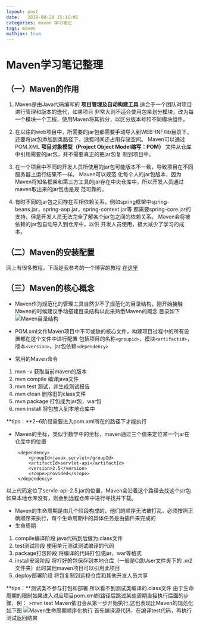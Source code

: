 ```yaml
---
layout: post
date:   2018-08-28 15:16:05
categories: maven 学习笔记
tags: maven
mathjax: true
---
```


# Maven学习笔记整理 #

## （一）Maven的作用 ##
 1. Maven是由Java代码编写的 **项目管理及自动构建工具** 适合于一个团队对项目进行管理和版本的迭代，如果项目
非常大则不适合使用包来划分模块，改为每一个模块一个工程，使用Maven将其拆分，以区分版本号和不同模块组件。

 2. 在以往的web项目中，所需要的jar包都需要手动导入到WEB-INF/lib目录下，还要将jar包添加到类路径下，浪费时间还占用存储空间。 Maven可以通过POM.XML **项目对象模型（Project Object Model缩写：POM）** 文件从仓库中引用需要的jar包，并不需要真正的把jar包复
制到项目中。

 3. 在一个项目中不同的开发人员所使用的jar包可能版本不一致，导致项目在不同服务器上运行结果不一样。 Maven可以规范
化每个人的jar包版本，因为Maven将知名框架和第三方工具的jar存在中央仓库中，所以开发人员通过maven取出来的jar包也是规
范可靠的。

 4. 有时不同的jar包之间存在互相依赖关系，例如spring框架中spring-beans.jar，spring-aop.jar，spring-context.jar等
都需要spring-core.jar的支持，但是开发人员无法完全了解各个jar包之间的依赖关系。 Maven会将被依赖的jar包自动导入到仓库中，以供
开发人员使用，极大减少了学习的成本。

## （二）Maven的安装配置 ##

网上有很多教程，下面是我参考的一个博客的教程 [在这里](https://www.cnblogs.com/eagle6688/p/7838224.html)

## （三）Maven的核心概念 ##
 * Maven作为规范化的管理工具自然少不了规范化的目录结构，刚开始接触Maven的时候建议手动搭建目录结构以此来熟悉Maven的概念
目录如下
![Maven目录结构](https://i.imgur.com/eGgBctS.png)

 * POM.xml文件Maven项目中不可或缺的核心文件，构建项目过程中的所有设置都在这个文件中进行配置
 包括项目的名称` <groupid> `，模块` <artifactid> `，版本` <version> `，jar包依赖`<dependency>`
 
 * 常用的Maven命令
  1. mvn -v 获取当前maven的版本
  2. mvn compile 编译java文件
  3. mvn test 测试，并生成测试报告
  4. mvn clean 删除旧的class文件
  5. mvn package 打包成为jar包，war包
  6. mvn install 将包放入到本地仓库中

**tips：**2~6阶段需要进入pom.xml所在的路径下才能执行

 * Maven的坐标，类似于数学中的坐标，maven通过三个值来定位某一个jar在仓库中的位置
 
	   	<dependency>
	  		<groupId>javax.servlet</groupId>
	  		<artifactId>servlet-api</artifactId>
	  		<version>2.5</version>
	  		<scope>provided</scope>
	  	</dependency>

以上代码定位了servle-api-2.5.jar的位置，Maven会沿着这个路径去找这个jar包如果本地仓库没有，则会到远程仓库中进行寻找并下载。

 * Maven的生命周期是由几个阶段构成的，他们的顺序无法被打乱，必须按照正确顺序来执行，每个生命周期中的具体任务是由插件来完成的
 * 生命周期
  1. compile编译阶段 java代码到后缀为.class文件
  2. test测试阶段 使用单元测试测试编译的代码
  3. package打包阶段 将编译的代码打包成jar，war等格式
  4. install安装阶段 将打好的包保存到本地仓库（一般是C盘User文件夹下的 .m2 文件夹）此时其他maven项目可以引用此项目
  5. deploy部署阶段 将包复制到远程仓库和其他开发人员共享 
  
**tips：**测试类不参与打包和部署 所以看不到测试类编译的.class文件
由于生命周期的限制如果进入对应项目pom.xml的路径后跳过某些周期直接执行后面的步骤，例：
    >mvn test
Maven依旧会从第一步开始执行,这也表现出Maven的规范化
如下图
![Maven生命周期顺序化执行](https://i.imgur.com/grShSgP.png)
首先编译源代码，在编译test代码，再执行测试返回结果
